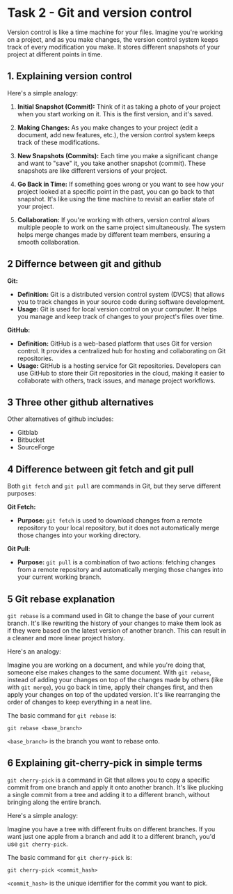 # Task 2 - Git and version control

  
Version control is like a time machine for your files. Imagine you're working on a project, and as you make changes, the version control system keeps track of every modification you make. It stores different snapshots of your project at different points in time.

## 1. Explaining version control

Here's a simple analogy:

1.  **Initial Snapshot (Commit):** Think of it as taking a photo of your project when you start working on it. This is the first version, and it's saved.
    
2.  **Making Changes:** As you make changes to your project (edit a document, add new features, etc.), the version control system keeps track of these modifications.
    
3.  **New Snapshots (Commits):** Each time you make a significant change and want to "save" it, you take another snapshot (commit). These snapshots are like different versions of your project.
    
4.  **Go Back in Time:** If something goes wrong or you want to see how your project looked at a specific point in the past, you can go back to that snapshot. It's like using the time machine to revisit an earlier state of your project.
    
5.  **Collaboration:** If you're working with others, version control allows multiple people to work on the same project simultaneously. The system helps merge changes made by different team members, ensuring a smooth collaboration.

## 2 Differnce between git and github
**Git:**

-   **Definition:** Git is a distributed version control system (DVCS) that allows you to track changes in your source code during software development.
-   **Usage:** Git is used for local version control on your computer. It helps you manage and keep track of changes to your project's files over time.

**GitHub:**

-   **Definition:** GitHub is a web-based platform that uses Git for version control. It provides a centralized hub for hosting and collaborating on Git repositories.
-   **Usage:** GitHub is a hosting service for Git repositories. Developers can use GitHub to store their Git repositories in the cloud, making it easier to collaborate with others, track issues, and manage project workflows.

## 3 Three other github alternatives
Other alternatives of github includes:

- Gitblab
- Bitbucket
- SourceForge


## 4 Difference between git fetch and git pull
Both `git fetch` and `git pull` are commands in Git, but they serve different purposes:

**Git Fetch:**

-   **Purpose:** `git fetch` is used to download changes from a remote repository to your local repository, but it does not automatically merge those changes into your working directory.

**Git Pull:**

-   **Purpose:** `git pull` is a combination of two actions: fetching changes from a remote repository and automatically merging those changes into your current working branch.


## 5 Git rebase explanation

`git rebase` is a command used in Git to change the base of your current branch. It's like rewriting the history of your changes to make them look as if they were based on the latest version of another branch. This can result in a cleaner and more linear project history.

Here's an analogy:

Imagine you are working on a document, and while you're doing that, someone else makes changes to the same document. With `git rebase`, instead of adding your changes on top of the changes made by others (like with `git merge`), you go back in time, apply their changes first, and then apply your changes on top of the updated version. It's like rearranging the order of changes to keep everything in a neat line.

The basic command for `git rebase` is:


`git rebase <base_branch>` 


 `<base_branch>` is the branch you want to rebase onto.

## 6 Explaining git-cherry-pick in simple terms

`git cherry-pick` is a command in Git that allows you to copy a specific commit from one branch and apply it onto another branch. It's like plucking a single commit from a tree and adding it to a different branch, without bringing along the entire branch.

Here's a simple analogy:

Imagine you have a tree with different fruits on different branches. If you want just one apple from a branch and add it to a different branch, you'd use `git cherry-pick`.

The basic command for `git cherry-pick` is:

`git cherry-pick <commit_hash>` 

`<commit_hash>` is the unique identifier for the commit you want to pick.